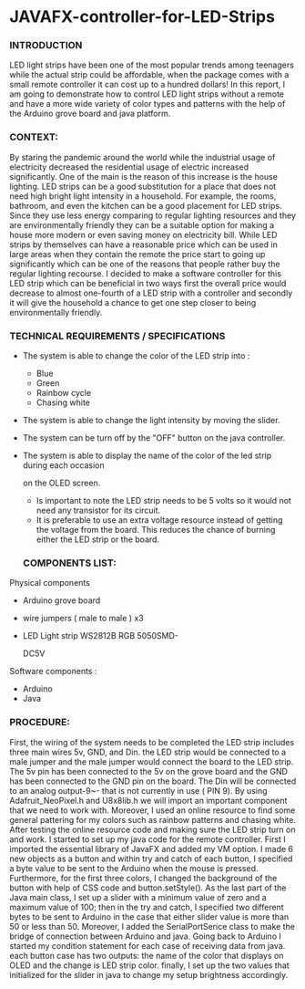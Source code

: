 # JAVAFX-controller-for-LED-Strips
### INTRODUCTION

LED light strips have been one of the most popular trends among teenagers while the actual strip
could be affordable, when the package comes with a small remote controller it can cost up to a
hundred dollars!
In this report, I am going to demonstrate how to control LED light strips without a remote and
have a more wide variety of color types and patterns with the help of the Arduino grove board
and java platform.

### CONTEXT:

By staring the pandemic around the world while the industrial usage of electricity decreased the
residential usage of electric increased significantly. One of the main is the reason of this increase
is the house lighting. LED strips can be a good substitution for a place that does not need high
bright light intensity in a household. For example, the rooms, bathroom, and even the kitchen can
be a good placement for LED strips. Since they use less energy comparing to regular lighting
resources and they are environmentally friendly they can be a suitable option for making a house
more modern or even saving money on electricity bill.
While LED strips by themselves can have a reasonable price which can be used in large areas
when they contain the remote the price start to going up significantly which can be one of the
reasons that people rather buy the regular lighting recourse.
I decided to make a software controller for this LED strip which can be beneficial in two ways
first the overall price would decrease to almost one-fourth of a LED strip with a controller and
secondly it will give the household a chance to get one step closer to being environmentally
friendly.

### TECHNICAL REQUIREMENTS / SPECIFICATIONS

- The system is able to change the color of the LED strip into :
    - Blue
    - Green
    - Rainbow cycle
    - Chasing white
- The system is able to change the light intensity by moving the slider.
- The system can be turn off by the "OFF" button on the java controller.
- The system is able to display the name of the color of the led strip during each occasion
    
    on the OLED screen.
    
    - Is important to note the LED strip needs to be 5 volts so it would not need any transistor for its
    circuit.
    - It is preferable to use an extra voltage resource instead of getting the voltage from the board.
    This reduces the chance of burning either the LED strip or the board.
    
    ### COMPONENTS LIST:

Physical components

- Arduino grove board
- wire jumpers ( male to male ) x3
- LED Light strip WS2812B RGB 5050SMD-
    
    DC5V
    

Software components :

- Arduino
- Java

### PROCEDURE:
First, the wiring of the system needs to be completed the LED strip includes three main wires 5v, GND, and Din.
the LED strip would be connected to a male jumper and the male jumper would connect the board to the LED strip.
The 5v pin has been connected to the 5v on the grove board and the GND has been connected to the GND pin on the board.
The Din will be connected to an analog output-9~- that is not currently in use ( PIN 9).
By using Adafruit_NeoPixel.h and U8x8lib.h we will import an important component that we need to work with.
Moreover, I used an online resource to find some general pattering for my colors such as rainbow patterns and chasing white.
After testing the online resource code and making sure the LED strip turn on and work. I started to set up my java code for the remote controller.
First I imported the essential library of JavaFX and added my VM option.
I made 6 new objects as a button and within try and catch of each button, I specified a byte value to be sent to the Arduino when the mouse is pressed. Furthermore, for the first three colors, I changed the background of the button with help of CSS code and button.setStyle().
As the last part of the Java main class, I set up a slider with a minimum value of zero and a maximum value of 100; then in the try and catch, I specified two different bytes to be sent to Arduino in the case that either slider value is more than 50 or less than 50.
Moreover, I added the SerialPortSerice class to make the bridge of connection between Arduino and java. Going back to Arduino I started my condition statement for each case of receiving data from java. each button case has two outputs: the name of the color that displays on OLED and the change is LED strip color.
finally, I set up the two values that initialized for the slider in java to change my setup brightness accordingly.


